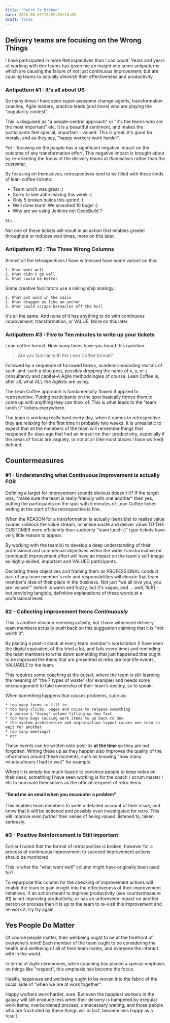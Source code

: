 ```yaml
---
title: "Retro Is Broken"
date: 2020-08-01T15:52:03+10:00
draft: false
---
```


## Delivery teams are focusing on the Wrong Things

I have participated in more Retrospectives than I can count. Years and years of
working with dev teams has given me an insight into some antipatterns which are
causing the failure of not just continuous improvement, but are causing teams
to actually _diminish_ their effectiveness and productivity.

### Antipattern #1 : It's all about US

So many times I have seen super-awesome change-agents, transformation coaches,
Agile leaders, practice leads (and more) who are playing the "popularity contest".

This is disguised as "a people-centric approach" or "it's the teams who are the
most important" etc. It is a beautiful sentiment, and makes the participants
feel special, important - valued. This is great, it's good for morale, and as they
say, "happy workers work harder".

Yet - focusing on the _people_ has a significant negative impact on the outcome
of any transformation effort. This negative impact is brought about by re-orienting
the focus of the delivery teams at _themselves_ rather than _the customer_.

By focusing on themselves, retrospectives tend to be filled with these kinds of
lean-coffee-tickets:

-   Team lunch was great :)
-   Sorry to see John leaving this week :(
-   Only 5 broken builds this sprint! :)
-   Well done team! We smashed 10 bugs! :)
-   Why are we using Jenkins not CodeBuild ?

Etc...

Not one of these tickets will result in an action that enables greater throughput
or reduces wait times, more on this later.

### Antipattern #2 : The Three Wrong Columns

Almost all the retrospectives I have witnessed have some variant on this:

    1. What went well
    2. What didn't go well
    3. What could be better

Some creative facilitators use a sailing ship analogy:

    1. What put wind in the sails
    2. What dragged us like an anchor
    3. What could scrape barnacles off the hull

It's all the same. And none of it has anything to do with continuous improvement,
transformation, or VALUE. More on this later.

### Antipattern #3 : Five to Ten minutes to write up your tickets

Lean coffee format. How many times have you heard this question:

> Are you familiar with the Lean Coffee format?

Followed by a sequence of furrowed brows, academic-sounding recitals of such-and-such
a blog post, possibly dropping the name of x, y, or z consultancy and capital-A
Agile methodologies of course. Lean Coffee is, after all, what ALL the Agilists
are using.

The Lean Coffee approach is fundamentally flawed if applied to retrospective. Putting
participants on the spot basically forces them to come up with anything they can
think of. This is what leads to the "team lunch :)" tickets everywhere.

The team is working really hard every day, when it comes to retrospective they
are relaxing for the first time in probably two weeks. It is unrealistic to expect
that all the members of the team will remember things that happened 8+ days ago
that had an impact on their productivity, especially if the areas of focus are
vaguely, or not at all (like most places I have worked) defined.

## Countermeasures

### #1 - Understanding what Continuous Improvement is actually FOR

Defining a target for improvement sounds obvious doesn't it? If the target was,
"make sure the team is really friendly with one another" then yes, putting the
participants on the spot with 5 minutes of Lean Coffee ticket-writing at the start
of the retrospective is fine.

When the REASON for a transformation is actually (sensible) to realise value
sooner, unblock the value stream, minimise waste and deliver value TO THE CUSTOMER
more efficiently then suddenly "team lunch :)" type tickets have very little
reason to appear.

By working with the team(s) to develop a deep understanding of their professional
and commercial objectives within the wider transformative (or continued) improvement
effort will have an impact on the team's self-image as highly-skilled, important
and VALUED participants.

Declaring these objectives and framing them as PROFESSIONAL conduct, part of
any team member's role and responsibilities will elevate that team member's idea
of their place in the business. Not just "we all love you, you are 'valued'"
(which is warm and fuzzy, but it's vague, and ... well, fluff) - but
providing tangible, definitive explanations of these words at a professional
level.

### #2 - Collecting Improvement Items _Continuously_

This is another obvious-seeming activity, but I have witnessed delivery team
members actually push back on this suggestion claiming that it is "not worth it".

By placing a post-it stack at every team member's workstation (I have seen the
digital equivalent of this tried a lot, and fails every time) and reminding the
team members to write down something that just happened that ought to be improved
the items that are presented at retro are real-life events, VALUABLE to the team.

This requires some coaching at the outset, where the team is still learning the
meaning of "the 7 types of waste" (for example) and needs some encouragement to
take ownership of their team's destiny, so to speak.

When something happens that causes problems, such as:

    * too many forms to fill in
    * too many clicks, pages and noise to release something
    * a person's "doing" column filling up too fast
    * too many bugs causing work items to go back to dev
    * the system architecture and organisation layout causes one team to wait for another
    * too many meetings!
    * etc

These events can be written onto post-its **at the time** so they are not forgotten.
Writing these up as they happen also improves the quality of the information around
these moments, such as knowing "how many minutes/hours I had to wait" for example.

Where it is simply too much hassle to convince people to keep notes on their desk,
something I have seen working is for the coach / scrum master / etc to nominate
themselves as the official recipient of retro items.

#### "Send me an email when you encounter a problem"

This enables team members to write a detailed account of their issue, and know that
it will be actioned and possibly even investigated for retro. This will improve
_even further_ their sense of being valued, listened to, taken seriously.

### #3 - Positive Reinforcement Is Still Important

Earlier I noted that the format of retrospective is broken, however for a process
of continuous improvement to succeed improvement actions should be monitored.

This is what the "what went well" column might have originally been used for?

To repurpose this column for the checking of improvement actions will enable the
team to gain insight into the effectiveness of their improvement initiatives.
If an action meant to improve productivity (see countermeasure #1) is not improving
productivity, or has an unforeseen impact on another person or process then it is
up to the team to re-visit this improvement and re-work it, try try again.

## Yes People Do Matter

Of course people matter, their wellbeing ought to be at the forefront of everyone's
mind! Each member of the team ought to be considering the health and wellbeing of
all of their team mates, and everyone the interact with in the world.

In terms of Agile ceremonies, while coaching has placed a special emphasis on things
like "respect", this emphasis has become the focus.

Health, happiness and wellbeing ought to be woven into the fabric of the social
side of "when we are at work together".

Happy workers work harder, sure. But even the happiest workers in the galaxy will
still produce less when their delivery is hampered by irregular work items,
overburdened process, unnecessary waiting, and those people who are frustrated by
these things will in fact, become less happy as a result.
